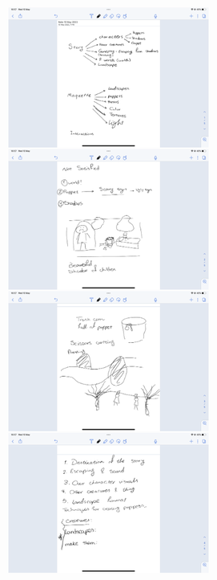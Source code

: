 <img src="imagesD/6.PNG" width="400px">

<img src="imagesD/7.PNG" width="400px">

<img src="imagesD/8.PNG" width="400px">

<img src="imagesD/9.PNG" width="400px">

